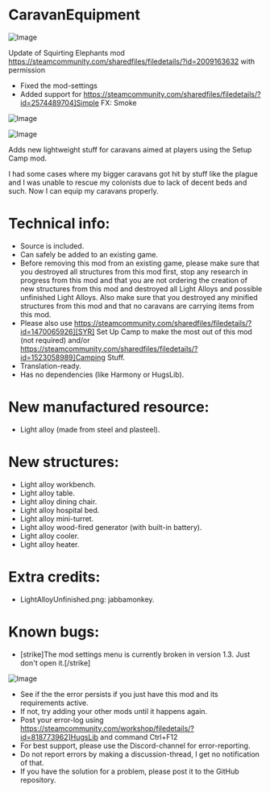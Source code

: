 # CaravanEquipment

![Image](https://i.imgur.com/buuPQel.png)

Update of Squirting Elephants mod
https://steamcommunity.com/sharedfiles/filedetails/?id=2009163632
with permission

- Fixed the mod-settings
- Added support for https://steamcommunity.com/sharedfiles/filedetails/?id=2574489704]Simple FX: Smoke

![Image](https://i.imgur.com/pufA0kM.png)

	
![Image](https://i.imgur.com/Z4GOv8H.png)

Adds new lightweight stuff for caravans aimed at players using the Setup Camp mod.
	
I had some cases where my bigger caravans got hit by stuff like the plague and I was unable to rescue my colonists due to lack of decent beds and such. Now I can equip my caravans properly.


# Technical info:



-  Source is included.
- Can safely be added to an existing game.
- Before removing this mod from an existing game, please make sure that you destroyed all structures from this mod first, stop any research in progress from this mod and that you are not ordering the creation of new structures from this mod and destroyed all Light Alloys and possible unfinished Light Alloys. Also make sure that you destroyed any minified structures from this mod and that no caravans are carrying items from this mod.
- Please also use https://steamcommunity.com/sharedfiles/filedetails/?id=1470065926][SYR] Set Up Camp to make the most out of this mod (not required) and/or https://steamcommunity.com/sharedfiles/filedetails/?id=1523058989]Camping Stuff.
- Translation-ready.
- Has no dependencies (like Harmony or HugsLib).




# New manufactured resource:

- Light alloy (made from steel and plasteel).


# New structures:



- Light alloy workbench.
- Light alloy table.
- Light alloy dining chair.
- Light alloy hospital bed.
- Light alloy mini-turret.
- Light alloy wood-fired generator (with built-in battery).
- Light alloy cooler.
- Light alloy heater.




# Extra credits:



- LightAlloyUnfinished.png: jabbamonkey.




# Known bugs:



- [strike]The mod settings menu is currently broken in version 1.3. Just don't open it.[/strike]



![Image](https://i.imgur.com/PwoNOj4.png)



-  See if the the error persists if you just have this mod and its requirements active.
-  If not, try adding your other mods until it happens again.
-  Post your error-log using https://steamcommunity.com/workshop/filedetails/?id=818773962]HugsLib and command Ctrl+F12
-  For best support, please use the Discord-channel for error-reporting.
-  Do not report errors by making a discussion-thread, I get no notification of that.
-  If you have the solution for a problem, please post it to the GitHub repository.




